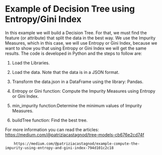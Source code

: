 # Example of Decision Tree using Entropy/Gini Index
In this example we will build a Decision Tree. For that, we must find the feature (or attribute) that split the data in the best way. We use the Impurity Measures, which in this case, we will use Entropy or Gini Index, because we want to show you that using Entropy or Gini Index we will get the same results.
The code is developed in Python and the steps to follow are:

1)  Load the Libraries.

2)  Load the data. Note that the data is in a JSON format.

3) Transform the data.json in a DataFrame using the library: Pandas.

4) Entropy or Gini function: Compute the Impurity Measures using Entropy or Gini Index. 

5) min_impurity function:Determine the minimum values of Impurity Measures.

6) buildTree function: Find the best tree.

For more information you can read the articles:
        https://medium.com/@patriziacastagnod/tree-models-cb676e2cd74f
        
        https://medium.com/@patriziacastagnod/example-compute-the-impurity-using-entropy-and-gini-index-794d101c2c18
